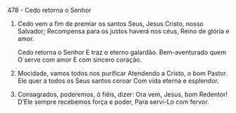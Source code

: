 478 - Cedo retorna o Senhor

1. Cedo vem a fim de premiar os santos Seus,
   Jesus Cristo, nosso Salvador;
   Recompensa para os justos haverá nos céus,
   Reino de glória e amor.

   Cedo retorna o Senhor
   E traz o eterno galardão.
   Bem-aventurado quem O serve com amor
   E com sincero coração.

2. Mocidade, vamos todos nos purificar
   Atendendo a Cristo, o bom Pastor.
   Ele quer a todos os Seus santos coroar
   Com vida eterna e esplendor.

3. Consagrados, poderemos, ó fiéis, dizer:
   Ora vem, Jesus, bom Redentor!
   D’Ele sempre recebemos força e poder,
   Para servi-Lo com fervor.

